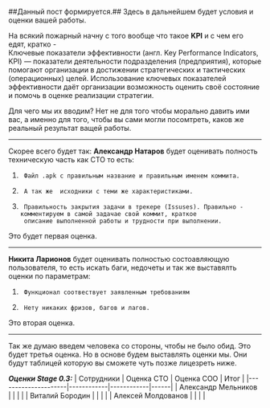 ##Данный пост формируется.##
Здесь в дальнейшем будет условия и оценки вашей работы.

На всякий пожарный начну с того вообще что такое **KPI** и с чем его едят, кратко -  
Ключевые показатели эффективности (англ. Key Performance Indicators, KPI) — показатели деятельности
подразделения (предприятия), которые помогают организации в достижении стратегических и
тактических (операционных) целей. Использование ключевых показателей эффективности даёт организации возможность
оценить своё состояние и помочь в оценке реализации стратегии.

Для чего мы их вводим? Нет не для того чтобы морально давить ими вас, а именно для того, чтобы вы сами могли посомтреть,
каков же реальный результат ващей работы.

--------------------------------------------------------------------------------------------------------------------------

Скорее всего будет так:
**Александр Натаров** будет оценивать полность техническую часть как СТО то есть:

1)      Файл .аpk с правильным название и правильным именем коммита.

2)      А так же  исходники с теми же характеристиками.

3)      Правильность закрытия задачи в трекере (Issuses). Правильно - комментируем в самой задачае свой коммит, краткое
        описание выполненной работы и трудности при выполнении.

Это будет первая оценка.

--------------------------------------------------------------------------------------------------------------------------

**Никита Ларионов** будет оценивать полностью состоавляющую пользователя, то есть искать баги, недочеты и так же выставялть
оценки по параметрам:

1)      Функционал соотвествует заявленным требованиям

2)      Нету никаких фризов, багов и лагов.

Это вторая оценка.

--------------------------------------------------------------------------------------------------------------------------

Так же думаю введем человека со стороны, чтобы не было обид.
Это будет третья оценка.
Но в основе будем выставлять оценки мы.
Они будут таблицей которую вы сможете чуть позже лицезреть ниже.

***Оценки Stage 0.3:***
| Сотрудники          | Оценка СТО | Оценка СОО | Итог |
|---------------------|------------|------------|------|
| Александр Мельников |            |            |      |
| Виталий Бородин     |            |            |      |
| Алексей Молдованов  |            |            |      |
